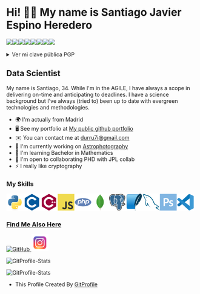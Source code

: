 

# Hi! 👋🏻 My name is Santiago Javier Espino Heredero


<p><img src ="https://img.shields.io/badge/github%20actions-%232671E5.svg?style=for-the-badge&logo=githubactions&logoColor=white"/><img src ="https://img.shields.io/badge/cassandra-%231287B1.svg?style=for-the-badge&logo=apache-cassandra&logoColor=white"/><img src ="https://img.shields.io/badge/MongoDB-%234ea94b.svg?style=for-the-badge&logo=mongodb&logoColor=white"/><img src ="https://img.shields.io/badge/mysql-%2300f.svg?style=for-the-badge&logo=mysql&logoColor=white"/><img src ="https://img.shields.io/badge/InfluxDB-22ADF6?style=for-the-badge&logo=InfluxDB&logoColor=white"/><img src ="https://img.shields.io/badge/Tor-7D4698?style=for-the-badge&logo=Tor-Browser&logoColor=white"/><img src ="https://img.shields.io/badge/monero-FF6600?style=for-the-badge&logo=monero&logoColor=white"/><img src ="https://img.shields.io/badge/Medium-12100E?style=for-the-badge&logo=medium&logoColor=white"/></p>

<details>
  <summary>Ver mi clave pública PGP</summary>

  
  ```text
  -----BEGIN PGP PUBLIC KEY BLOCK-----

  mQINBGiaBkoBEADhd973V18wFE3M6TrIpi2jgxEFiX5/t8jLVhJJfLlD4PD1ZE5a
  SubAErV7LYskVZGrKQ8d8BNI1h/YKX54Q2o4RYpGkCeKq1o8qW7hW7A86ODV9ugx
  mIyqxYgrMUqYB3hvDuvAMcplSBiX4XrZdGodXrH+x6MRhCO6xmbxqPl8f9pMUuTn
  Q1DtyKyB/551kIdv1nwTfDBw6j1SwD0twuGpct5fYps1hZcr9J4PwteNWyGvb9ii
  gS79l5oy5NpkFaZ338uWBZAtZpxE2EoLT3aSeL7Edy60kIVWntjGfuixQE4j9P88
  FszIJ31lorw+PvAgwI9QqLPzNzSWZixtYtZxqAnKPr1QBwEuwkiDOtenduKD78rz
  0xZR8IuundTXUo9qlgWVqkLbgjwwbpCy1vjYXhsFXsjdzH6Mb3MwCoixwHqZ4BR9
  5hWVfUwivkels/KjFVDfg/nOzeTIfauJ8s/IAWROFJ8N8SOjgtpbnkkj0Tupnqkn
  jM6X6xaQz4/yIEcNjg11fsl6bqEsbj3mFWiP+pO53qU3McE3v341fcj2Q5vy/y1i
  2Rt4GDx6HQMQXf1r+763hI3F3/QRsMwkLV130wU+4DFmJOliHA++bK4E4dAISNfv
  WkXkf0nJBbJFJtXMXgH43chNI5YP9qKYdpfjNANZhflY6yalRa4Unkf+XwARAQAB
  tDNTYW50aWFnbyBKYXZpZXIgRXNwaW5vIEhlcmVkZXJvIDxkdXJydTdpQGdtYWls
  LmNvbT6JAlYEEwEIAEEWIQQWzj1ox/G6BWpc0xQuIZ7lOUFOOQUCaJoGSgIbAwUJ
  BaSk1gULCQgHAgIiAgYVCgkICwIEFgIDAQIeBwIXgAAKCRAuIZ7lOUFOOZQ9D/Ys
  zC/RWSQle2Cq8YzpZkiExrDrZQCEK5RreHAyyqh2ay1u/+MKqTg+rRC65sph+y1m
  oaGv+qRgvQYCQJZqveApa/vidRHMUeqx8QWF7n2zlL0MdwvOYa3ckEPPMbe7Kyb2
  gBogMENeq+Y6YtWZBl2WAjRzRcKNfzphu46S+9RM4rao5vfeOp7gVbMogIlhb1I+
  a84WJa4YRugrF+R/PLcL+8RcGYNhrD5UOE8puUxlJRS49o7SeDw21G9tdOHx3V40
  DaoAmeR9P4aVA10TdfyyBfJRdLKSxmhuw59rbRqKyR2vQo0j3CW3GfyoKVc+aLCp
  JjSEEsf7uk1t8oZB8ZarhOZQexeh7aRHu7ZYBdFu4t4M5WmV9fRaRZ3XaIqGxDxl
  ZjGtmo8SNVYJfm3BSwGoXYiagdf3hhlb5yHONWyCHrsKwocv+9C7fWj0wbxW4+dn
  9vuZ1Tsrn/WOX9uv2ux7G3hiarrtxAjdibQt4CMLrrcDsEnBE/KwZkpcanVA5FTn
  PenGvXBSFSTKHtMpoTSvtEqQM8NsmjP+o2eT2mqmawAdtRZIq6GmyTL8KgMjleuY
  Hkt4mO5fFIPnJSOTG3pGPBhUCS09gvRDAEvA3Zl5sR210nVzZPpHwyNT/fa22Pcd
  FZmzhC0quobZImcRYG1/GN3PKdI6+xJOJ2uSWMDYuQINBGiaBkoBEACyGdYRXyIH
  tx4R9ui3h+CkoI91LhE68EJtFEDoOP1jfZ8ovsgEKy2IhQ6dslBmFgSO4awF0ycS
  gJn5EQ0RRHxNrK2KrfP+q5J0VDHoFAlWrhGBGYPm1o49T+xLL0EDgW57ofjPDFwA
  2F5TSHWHfiDkEbIXV8I5au4iFtzl5piXWA3PzTXxN8fwUDvZl2HuWFBWyex+PWne
  NDGNzO6N3USoDnhMZdiIO7rIzFEVGt6uCiZRIJz1a7AbbtpcFtm4Hehtr+b4IEFV
  o/pFYzQqGisFE7YeOb5wpBpKuikjtfotYm7iXj3THKJHnyGQY2r5pnspy2Y6Z4OU
  J0NBs/XJM0k8jOS1MJeeBzh2U4koe+rq+O/yjJiedtuhfPyQl9m34In6CeTsHlkk
  IMHKLE2lt6kGHiuwCH6Sb6gjIu4LPiiXk2WPOcgFrlfu8/z14686/Vud/ESY6LZS
  OESAUlS7XdVbHxI2IhOC8YnNWgzPpQUQGv+5B3I7jjib7Ejq8MHrHs6eD6LJfdPS
  4glASV5rDpjpG0/BDBRR6pCZzctMqN8RiAzwyN/9hK21tAO68zvmzZnbt0QjciwA
  Q6lJAQ5LY2IuOl8TEuyQYeGnCKWe523Wth2VUwYJ5PuZEaM2rRbJ61IHj5McvMcP
  0Fe5hm6nM9NZPnzAykXpZbQVKuf6PEnA8QARAQABiQI8BBgBCAAmFiEEFs49aMfx
  ugVqXNMULiGe5TlBTjkFAmiaBkoCGwwFCQWkpNYACgkQLiGe5TlBTjm03w//cvIS
  WQu3Xmf2I/U2gpuKj3NJDjNnNrJsBIA3N5RrQRjarQkYxBglsG8WLc/2NVMZHCmZ
  6/9idpr9NNjn+60h9PSRhsDH07uT+xnaI18eXlEgMiHEUqUaOR7KXL5k2bVUsz7A
  /gjPzyN1TjPJy1M1E2iBBwiAdZiNxdydvE4CQl4inOzDCVv8pv5xe7mJ/zzGWBs9
  nn3dCyvI0fiavbP6hTDwIVKviqeSXW1Q7zglpwuS5EHJGgXZsmfqARF7/MZoAsOK
  SC2NAPrkw5TkqgRJ4PaBTA6vfeFYVrN0QuaV4+sL1VCBoytZHet4u3Gv8SAIZtyz
  73NQB1eB8FYRGPv3zoPIbrSxSS3cb/N9HuwFGrTOlkKmZ6w8TCr4ngWznsydJAzA
  DmhT+5CLMZdRzX5cZSrqWKndN+UrfHDz6ZfUjwZzt18MEobf2X33RJtdXOA5/gVm
  sqDV9EuXNrmHp69Yh4wkDeJTYuZYFgn9lsm2fmRf1dn3BWVmxmxPnzcCPOGeJM3Q
  mny5vHpB7NW0GVdRnp0LzAmZaZyrR8vmYXbNNUAN/5W6lHyc2kzJc5w/IQkzrSsg
  VvD1Ur1Yt1Ib4GgWi8GLLQLzhbi5LxHcIH45lBpK0M9uJWQbs35ei6yBjkvn8Y4k
  lazpD/I4pBq/b1tzw5V9luuzckhKkeHGv33CA34=
  =ve7N
  -----END PGP PUBLIC KEY BLOCK-----
  ```
  
</details>

## Data Scientist

My name is Santiago, 34. While I'm in the AGILE, I have always a scope in delivering on-time and anticipating to deadlines. I have a science background but I've always (tried to) been up to date with evergreen technologies and methodologies.

* 🌍 I'm actually from Madrid
* 🖥️ See my portfolio at [My public github portfolio](https://github.com/anarcoiris?tab=repositories)
* ✉️ You can contact me at [durru7i@gmail.com](mailto:durru7i@gmail.com)
* 🚀 I'm currently working on [Astrophotography](https://app.astrobin.com/i/o4484q)
* 🧠 I'm learning Bachelor in Mathematics
* 🤝 I'm open to collaborating PHD with JPL collab
* ⚡ I really like cryptography

### My Skills

<p align="left"><a href="https://www.python.org/" target="_blank" rel="noreferrer"><img src=https://raw.githubusercontent.com/RoniJackVituli/gitprofile/main/src/helpers/icons/programming/python-color.svg alt="" width="45px" height="45px"/><a href="https://docs.microsoft.com/en-us/cpp/?view=msvc-170" target="_blank" rel="noreferrer"><img src=https://raw.githubusercontent.com/RoniJackVituli/gitprofile/main/src/helpers/icons/programming/c-color.svg alt="" width="45px" height="45px"/><a href="https://docs.microsoft.com/en-us/cpp/?view=msvc-170" target="_blank" rel="noreferrer"><img src=https://raw.githubusercontent.com/RoniJackVituli/gitprofile/main/src/helpers/icons/programming/cplusplus-color.svg alt="" width="45px" height="45px"/><a href="https://developer.mozilla.org/en-US/docs/Web/JavaScript" target="_blank" rel="noreferrer"><img src=https://raw.githubusercontent.com/RoniJackVituli/gitprofile/main/src/helpers/icons/programming/javascript-color.svg alt="" width="45px" height="45px"/><a href="https://www.php.net/" target="_blank" rel="noreferrer"><img src=https://raw.githubusercontent.com/RoniJackVituli/gitprofile/main/src/helpers/icons/programming/php-color.svg alt="" width="45px" height="45px"/><a href="https://mongodb.com/" target="_blank" rel="noreferrer"><img src=https://raw.githubusercontent.com/RoniJackVituli/gitprofile/main/src/helpers/icons/programming/mongodb-color.svg alt="" width="45px" height="45px"/><a href="https://www.postgresql.org/" target="_blank" rel="noreferrer"><img src=https://raw.githubusercontent.com/RoniJackVituli/gitprofile/main/src/helpers/icons/programming/postgresql-color.svg alt="" width="45px" height="45px"/><a href="https://firebase.google.com/?gclid=Cj0KCQiA1NebBhDDARIsAANiDD0WAk2cXLSF1OL1qTEnmokX4CjpWAl_UiJElEZW4hlMvl16h4AWltEaApgxEALw_wcB&gclsrc=aw.ds" target="_blank" rel="noreferrer"><img src=https://raw.githubusercontent.com/RoniJackVituli/gitprofile/main/src/helpers/icons/programming/sqlite-color.svg alt="" width="45px" height="45px"/><a href="https://www.mysql.com/" target="_blank" rel="noreferrer"><img src=https://raw.githubusercontent.com/RoniJackVituli/gitprofile/main/src/helpers/icons/programming/mysql-color.svg alt="" width="45px" height="45px"/><a href="https://www.adobe.com" target="_blank" rel="noreferrer"><img src=https://raw.githubusercontent.com/RoniJackVituli/gitprofile/main/src/helpers/icons/programming/photoshop-color.svg alt="" width="45px" height="45px"/><a href="https://code.visualstudio.com/docs" target="_blank" rel="noreferrer"><img src=https://raw.githubusercontent.com/RoniJackVituli/gitprofile/main/src/helpers/icons/ide/vscode-color.svg alt="" width="45px" height="45px"/></p>
  
### Find Me Also Here

<p align="left">  <a href="https://www.github.com/anarcoiris" target="_blank" rel="noreferrer">
    <img src="https://cdn.jsdelivr.net/gh/devicons/devicon/icons/github/github-original.svg" width="45" height="45" alt="GitHub"/>
  </a><a href=https://www.instagram.com/santiago.anarcoiris target="_blank" rel="noreferrer"><img src=https://raw.githubusercontent.com/RoniJackVituli/gitprofile/main/src/helpers/icons/socials/instagram.svg width="45px" height="45px" /></a></p>

![GitProfile-Stats](https://github-readme-stats.vercel.app/api?username=anarcoiris&show_icons=true&theme=dark)

![GitProfile-Stats](https://github-readme-stats.vercel.app/api/top-langs?username=anarcoiris&show_icons=true&theme=dark)
- This Profile Created By <a href="https://profilegit.netlify.app/">GitProfile</a>
